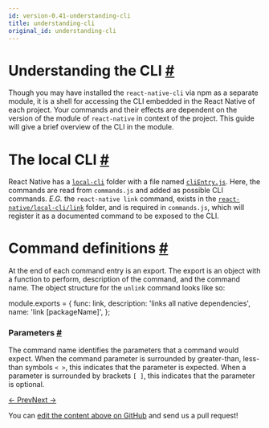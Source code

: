 ```yaml
---
id: version-0.41-understanding-cli
title: understanding-cli
original_id: understanding-cli
---
```

<a id="content"></a><h1><a class="anchor" name="understanding-the-cli"></a>Understanding the CLI <a class="hash-link" href="docs/understanding-cli.html#understanding-the-cli">#</a></h1><div><p>Though you may have installed the <code>react-native-cli</code> via npm as a separate module, it is a shell for accessing the CLI embedded
in the React Native of each project. Your commands and their effects are dependent on the version of the module of <code>react-native</code>
in context of the project. This guide will give a brief overview of the CLI in the module.</p><h1><a class="anchor" name="the-local-cli"></a>The local CLI <a class="hash-link" href="docs/understanding-cli.html#the-local-cli">#</a></h1><p>React Native has a <a href="https://github.com/facebook/react-native/tree/master/local-cli" target="_blank"><code>local-cli</code></a> folder with a file named
<a href="https://github.com/facebook/react-native/blob/master/local-cli/cliEntry.js" target="_blank"><code>cliEntry.js</code></a>.  Here, the commands are read
from <code>commands.js</code> and added as possible CLI commands.  <em>E.G.</em> the <code>react-native link</code> command, exists in the
<a href="https://github.com/facebook/react-native/blob/master/local-cli/link/" target="_blank"><code>react-native/local-cli/link</code></a> folder, and is
required in <code>commands.js</code>, which will register it as a documented command to be exposed to the CLI.</p><h1><a class="anchor" name="command-definitions"></a>Command definitions <a class="hash-link" href="docs/understanding-cli.html#command-definitions">#</a></h1><p>At the end of each command entry is an export.  The export is an object with a function to perform, description of the command, and the command name.  The object structure for the <code>unlink</code> command looks like so:</p><div class="prism language-javascript">module<span class="token punctuation">.</span>exports <span class="token operator">=</span> <span class="token punctuation">{</span>
  func<span class="token punctuation">:</span> link<span class="token punctuation">,</span>
  description<span class="token punctuation">:</span> <span class="token string">'links all native dependencies'</span><span class="token punctuation">,</span>
  name<span class="token punctuation">:</span> <span class="token string">'link [packageName]'</span><span class="token punctuation">,</span>
<span class="token punctuation">}</span><span class="token punctuation">;</span></div><h3><a class="anchor" name="parameters"></a>Parameters <a class="hash-link" href="docs/understanding-cli.html#parameters">#</a></h3><p>The command name identifies the parameters that a command would expect.  When the command parameter is surrounded by greater-than, less-than symbols <code>&lt; &gt;</code>, this indicates that the parameter is expected.  When a parameter is surrounded by brackets <code>[ ]</code>, this indicates that the parameter is optional.</p></div><div class="docs-prevnext"><a class="docs-prev" href="docs/performance.html#content">← Prev</a><a class="docs-next" href="docs/upgrading.html#content">Next →</a></div><p class="edit-page-block">You can <a target="_blank" href="https://github.com/facebook/react-native/blob/master/docs/UnderstandingCLI.md">edit the content above on GitHub</a> and send us a pull request!</p>